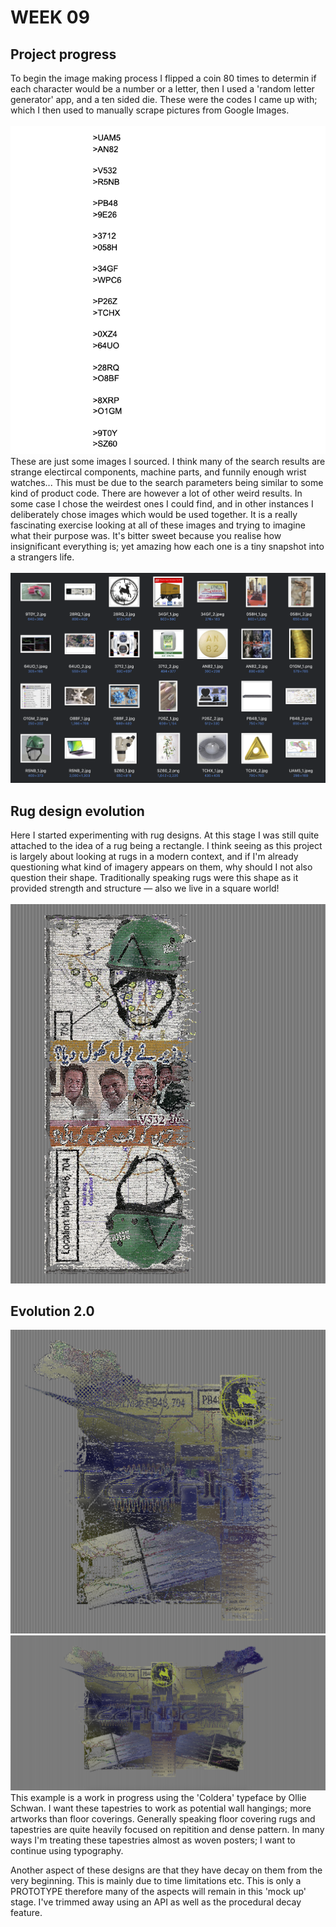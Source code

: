 # WEEK 09

## Project progress
To begin the image making process I flipped a coin 80 times to determin if each character would be a number or a letter, then I used a 'random letter generator' app, and a ten sided die. These were the codes I came up with; which I then used to manually scrape pictures from Google Images.  <br/>
 <br/>
![](codes.png) <br/> 
These are just some images I sourced. I think many of the search results are strange electircal components, machine parts, and funnily enough wrist watches... This must be due to the search parameters being similar to some kind of product code. There are however a lot of other weird results. In some case I chose the weirdest ones I could find, and in other instances I deliberately chose images which would be used together. It is a really fascinating exercise looking at all of these images and trying to imagine what their purpose was. It's bitter sweet because you realise how insignificant everything is; yet amazing how each one is a tiny snapshot into a strangers life.  <br/>
 <br/>
![](sourced_pics.png) <br/> 
## Rug design evolution
Here I started experimenting with rug designs. At this stage I was still quite attached to the idea of a rug being a rectangle. I think seeing as this project is largely about looking at rugs in a modern context, and if I'm already questioning what kind of imagery appears on them, why should I not also question their shape. Traditionally speaking rugs were this shape as it provided strength and structure — also we live in a square world!  <br/>
 <br/>
![](helmet_rug.png) <br/> 
## Evolution 2.0
![](half_technocrat.png) <br/> 
![](full_technocrat.png) <br/> 
This example is a work in progress using the 'Coldera' typeface by Ollie Schwan. I want these tapestries to work as potential wall hangings; more artworks than floor coverings. Generally speaking floor covering rugs and tapestries are quite heavily focused on repitition and dense pattern. In many ways I'm treating these tapestries almost as woven posters; I want to continue using typography.   <br/>

Another aspect of these designs are that they have decay on them from the very beginning. This is mainly due to time limitations etc. This is only a PROTOTYPE therefore many of the aspects will remain in this 'mock up' stage. I've trimmed away using an API as well as the procedural decay feature.
